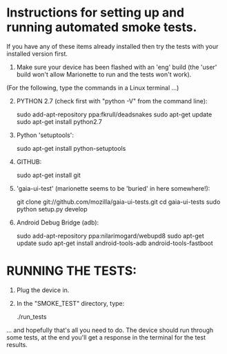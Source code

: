 Instructions for setting up and running automated smoke tests.
==============================================================

If you have any of these items already installed then try the tests with your installed version first.


1. Make sure your device has been flashed with an 'eng' build (the 'user' build 
   won't allow Marionette to run and the tests won't work).


 (For the following, type the commands in a Linux terminal ...)


2. PYTHON 2.7 (check first with "python -V" from the command line):

    sudo add-apt-repository ppa:fkrull/deadsnakes
    sudo apt-get update
    sudo apt-get install python2.7


3. Python 'setuptools':
    
    sudo apt-get install python-setuptools


4. GITHUB:

    sudo apt-get install git
    

5. 'gaia-ui-test' (marionette seems to be 'buried' in here somewhere!):

    git clone git://github.com/mozilla/gaia-ui-tests.git
    cd gaia-ui-tests
    sudo python setup.py develop


6. Android Debug Bridge (adb):

    sudo add-apt-repository ppa:nilarimogard/webupd8
    sudo apt-get update
    sudo apt-get install android-tools-adb android-tools-fastboot

	

RUNNING THE TESTS:
==================

1. Plug the device in.

2. In the "SMOKE_TEST" directory, type:

    ./run_tests
    
    
... and hopefully that's all you need to do. The device should run through some tests, at the end you'll
get a response in the terminal for the test results.
